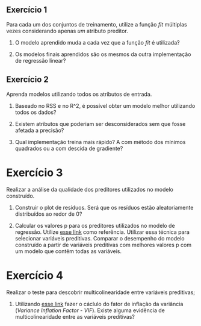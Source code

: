 ## Exercício 1

Para cada um dos conjuntos de treinamento, utilize a função <i>fit</i> múltiplas vezes considerando apenas <i>um</i> atributo preditor.

1) O modelo aprendido muda a cada vez que a função <i>fit</i> é utilizada?

2) Os modelos finais aprendidos são os mesmos da outra implementação de regressão linear?

## Exercício 2

Aprenda modelos utilizando todos os atributos de entrada.

1) Baseado no RSS e no R^2, é possível obter um modelo melhor utilizando todos os dados?

2) Existem atributos que poderiam ser desconsiderados sem que fosse afetada a precisão?

3) Qual implementação treina mais rápido? A com método dos mínimos quadrados ou a com descida de gradiente?


# Exercício 3

Realizar a análise da qualidade dos preditores utilizados no modelo construído.

1) Construir o plot de resíduos. Será que os resíduos estão aleatoriamente distribuídos ao redor de 0?

2) Calcular os valores p para os preditores utilizados no modelo de regressão. Utilize [esse link](https://stackoverflow.com/a/42677750) como referência. Utilizar essa técnica para selecionar variáveis preditivas. Comparar o desempenho do modelo construído a partir de variáveis preditivas com melhores valores p com um modelo que contêm todas as variáveis.


# Exercício 4

Realizar o teste para descobrir multicolinearidade entre variáveis preditivas;

1) Utilizando [esse link](https://www.geeksforgeeks.org/detecting-multicollinearity-with-vif-python/) fazer o cáclulo do fator de inflação da variância (*Variance Inflation Factor - VIF*). Existe alguma evidência de multicolinearidade entre as variáveis preditivas?